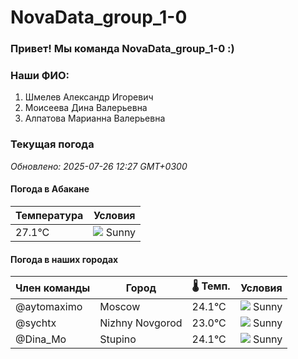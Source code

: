 # NovaData_group_1-0
### Привет! Мы команда NovaData_group_1-0 :)

### Наши ФИО:
1. Шмелев Александр Игоревич
2. Моисеева Дина Валерьевна
3. Алпатова Марианна Валерьевна

### Текущая погода
<!-- WEATHER:START -->
_Обновлено: 2025-07-26 12:27 GMT+0300_

#### Погода в Абакане

| Температура | Условия |
|-------------|----------|
| 27.1°C     | ![](https://cdn.weatherapi.com/weather/64x64/day/113.png) Sunny |

#### Погода в наших городах

| Член команды  | Город               | 🌡️ Темп.  | Условия          |
|---------------|---------------------|-----------|--------------------|
| @aytomaximo    | Moscow              |   24.1°C | ![](https://cdn.weatherapi.com/weather/64x64/day/113.png) Sunny        |
| @sychtx        | Nizhny Novgorod     |   23.0°C | ![](https://cdn.weatherapi.com/weather/64x64/day/113.png) Sunny        |
| @Dina_Mo       | Stupino             |   24.1°C | ![](https://cdn.weatherapi.com/weather/64x64/day/113.png) Sunny        |

<!-- WEATHER:END -->
